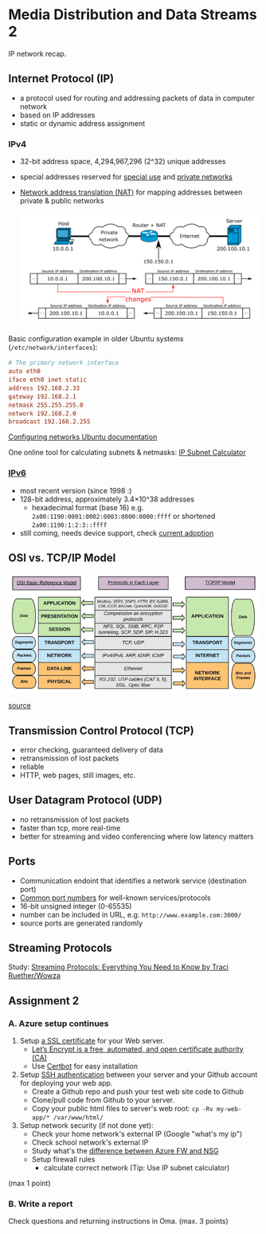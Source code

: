 # Media Distribution and Data Streams 2

IP network recap.

## Internet Protocol (IP)

- a protocol used for routing and addressing packets of data in computer network
- based on IP addresses
- static or dynamic address assignment

### IPv4

- 32-bit address space, 4,294,967,296 (2^32) unique addresses
- special addresses reserved for [special use](https://en.wikipedia.org/wiki/IPv4#Special-use_addresses) and [private networks](https://en.wikipedia.org/wiki/Private_network)
- [Network address translation (NAT)](https://en.wikipedia.org/wiki/Network_address_translation) for mapping addresses between private & public networks

  ![NAT Concept](img/NAT-concept.png)

Basic configuration example in older Ubuntu systems (`/etc/network/interfaces`):

```conf
# The primary network interface
auto eth0
iface eth0 inet static
address 192.168.2.33
gateway 192.168.2.1
netmask 255.255.255.0
network 192.168.2.0
broadcast 192.168.2.255
```

[Configuring networks Ubuntu documentation](https://ubuntu.com/server/docs/network-configuration)

One online tool for calculating subnets & netmasks: [IP Subnet Calculator](https://www.calculator.net/ip-subnet-calculator.html)

### [IPv6](https://en.wikipedia.org/wiki/IPv6)

- most recent version (since 1998 :)
- 128-bit address, approximately 3.4×10^38 addresses
  - hexadecimal format (base 16) e.g. `2a00:1190:0001:0002:0003:0000:0000:ffff` or shortened `2a00:1190:1:2:3::ffff`
- still coming, needs device support, check [current adoption](https://www.google.com/intl/en/ipv6/statistics.html)

## OSI vs. TCP/IP Model

![osi vs tcp/ip](img/OSI-TCP-IP-stack-mapping.png)

[source](https://www.researchgate.net/figure/The-logical-mapping-between-OSI-basic-reference-model-and-the-TCP-IP-stack_fig2_327483011)

## Transmission Control Protocol (TCP)

- error checking, guaranteed delivery of data
- retransmission of lost packets
- reliable
- HTTP, web pages, still images, etc.

## User Datagram Protocol (UDP)

- no retransmission of lost packets
- faster than tcp, more real-time
- better for streaming and video conferencing where low latency matters

## Ports

- Communication endoint that identifies a network service (destination port)
- [Common port numbers](https://en.wikipedia.org/wiki/Port_(computer_networking)#Common_port_numbers) for well-known services/protocols
- 16-bit unsigned integer (0-65535)
- number can be included in URL, e.g. `http://www.example.com:3000/`
- source ports are generated randomly

## Streaming Protocols

Study: [Streaming Protocols: Everything You Need to Know by Traci Ruether/Wowza](https://www.wowza.com/blog/streaming-protocols)

## Assignment 2

### A. Azure setup continues

1. Setup [a SSL certificate](https://www.kaspersky.com/resource-center/definitions/what-is-a-ssl-certificate) for your Web server.
    - [Let’s Encrypt is a free, automated, and open certificate authority (CA)](https://letsencrypt.org/about/)
    - Use [Certbot](https://certbot.eff.org/) for easy installation
2. Setup [SSH authentication](https://docs.github.com/en/authentication/connecting-to-github-with-ssh) between your server and your Github account for deploying your web app.
    -  Create a Github repo and push your test web site code to Github
    -  Clone/pull code from Github to your server.
    -  Copy your public html files to server's web root: `cp -Rv my-web-app/* /var/www/html/` 
3. Setup network security (if not done yet):
    - Check your home network's external IP (Google "what's my ip")
    - Check school network's external IP
    - Study what's the [difference between Azure FW and NSG](https://searchcloudcomputing.techtarget.com/answer/Compare-Azure-Firewall-vs-NSGs-for-network-security)
    - Setup firewall rules
      - calculate correct network (Tip: Use IP subnet calculator)

(max 1 point)

### B. Write a report

Check questions and returning instructions in Oma. (max. 3 points)
